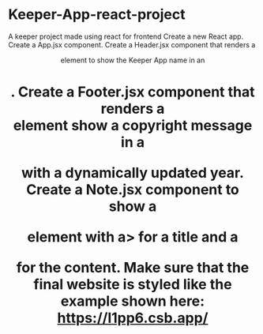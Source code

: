# Keeper-App-react-project
A keeper project made using react for frontend
Create a new React app.
Create a App.jsx component.
Create a Header.jsx component that renders a <header> element to show the Keeper App name in an <h1>.
Create a Footer.jsx component that renders a <footer> element show a copyright message in a <p> with a dynamically updated year.
Create a Note.jsx component to show a <div> element with a> for a title and a <p> for the content.
Make sure that the final website is styled like the example shown here:
https://l1pp6.csb.app/
